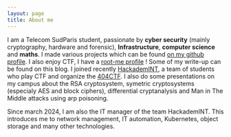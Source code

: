 ```yaml
---
layout: page
title: About me
---
```


I am a Telecom SudParis student, passionate by **cyber security** (mainly cryptography, hardware and forensic), **Infrastructure**, **computer science** and **maths**. I made various projects which can be found [on my github profile](https://github.com/acmo0). I also enjoy CTF, I have a [root-me profile](https://root-me.org/acmo0) ! Some of my write-up can be found on this blog. I joined recently [HackademINT](https://www.hackademint.org), a  team of students who play CTF and organize the [404CTF](https://www.404ctf.fr). I also do some presentations on my campus about the RSA cryptosystem, symetric cryptosystems (especialy AES and block ciphers), differential cryptanalysis and Man in The Middle attacks using arp poisoning.

Since march 2024, I am also the IT manager of the team HackademINT. This introduces me to network management, IT automation, Kubernetes, object storage and many other technologies.